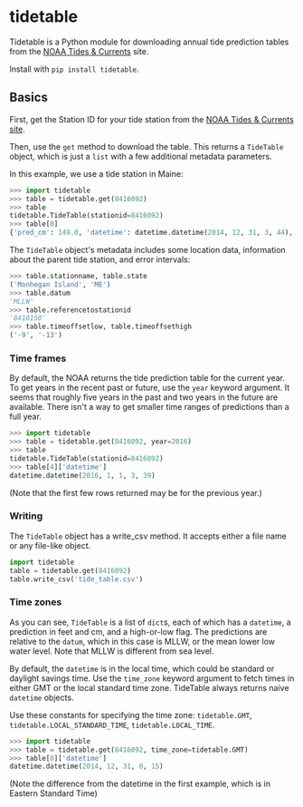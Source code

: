 tidetable
=========

Tidetable is a Python module for downloading annual tide prediction tables from the [NOAA Tides & Currents](http://tidesandcurrents.noaa.gov) site.

Install with `pip install tidetable`.

## Basics

First, get the Station ID for your tide station from the [NOAA Tides & Currents site](http://tidesandcurrents.noaa.gov/tide_predictions.html).

Then, use the `get` method to download the table. This returns a `TideTable` object, which is just a `list` with a few additional metadata parameters. 

In this example, we use a tide station in Maine:
````python
>>> import tidetable
>>> table = tidetable.get(8416092)
>>> table
tidetable.TideTable(stationid=8416092)
>>> table[0]
{'pred_cm': 149.0, 'datetime': datetime.datetime(2014, 12, 31, 3, 44), 'pred_ft': 4.9, 'high_low': 'H'}
````

The `TideTable` object's metadata includes some location data, information about the parent tide station, and error intervals: 
````python
>>> table.stationname, table.state
('Monhegan Island', 'ME')
>>> table.datum
'MLLW'
>>> table.referencetostationid
'8418150'
>>> table.timeoffsetlow, table.timeoffsethigh
('-9', '-13')
````

### Time frames

By default, the NOAA returns the tide prediction table for the current year. To get years in the recent past or future, use the `year` keyword argument. It seems that roughly five years in the past and two years in the future are available. There isn't a way to get smaller time ranges of predictions than a full year.

````python
>>> import tidetable
>>> table = tidetable.get(8416092, year=2016)
>>> table
tidetable.TideTable(stationid=8416092)
>>> table[4]['datetime']
datetime.datetime(2016, 1, 1, 3, 39)
````

(Note that the first few rows returned may be for the previous year.)

### Writing

The `TideTable` object has a write_csv method. It accepts either a file name or any file-like object.

````python
import tidetable
table = tidetable.get(8416092)
table.write_csv('tide_table.csv')
````

### Time zones

As you can see, `TideTable` is a list of `dict`s, each of which has a `datetime`, a prediction in feet and cm, and a high-or-low flag. The predictions are relative to the `datum`, which in this case is MLLW, or the mean lower low water level. Note that MLLW is different from sea level.

By default, the `datetime` is in the local time, which could be standard or daylight savings time. Use the `time_zone` keyword argument to fetch times in either GMT or the local standard time zone. TideTable always returns naive `datetime` objects.

Use these constants for specifying the time zone: `tidetable.GMT`, `tidetable.LOCAL_STANDARD_TIME`, `tidetable.LOCAL_TIME`.

````python
>>> import tidetable
>>> table = tidetable.get(8416092, time_zone=tidetable.GMT)
>>> table[0]['datetime']
datetime.datetime(2014, 12, 31, 0, 15)
````

(Note the difference from the datetime in the first example, which is in Eastern Standard Time)

